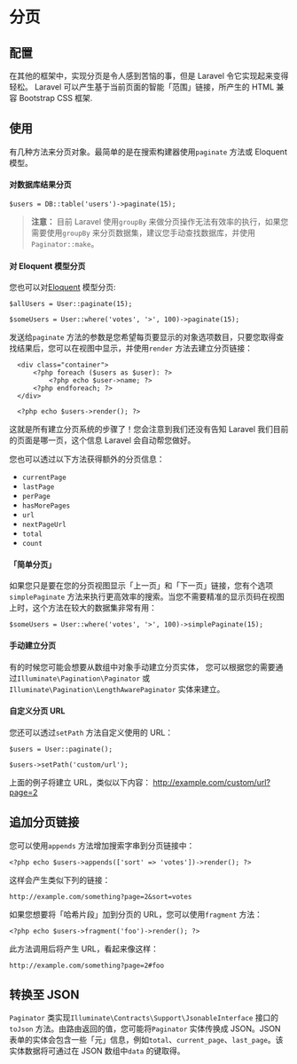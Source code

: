 # 分页

## 配置

在其他的框架中，实现分页是令人感到苦恼的事，但是 Laravel 令它实现起来变得轻松。 Laravel 可以产生基于当前页面的智能「范围」链接，所产生的 HTML 兼容 Bootstrap CSS 框架.

## 使用

有几种方法来分页对象。最简单的是在搜索构建器使用`paginate` 方法或 Eloquent 模型。

#### 对数据库结果分页

```
$users = DB::table('users')->paginate(15);
```

> **注意：** 目前 Laravel 使用`groupBy` 来做分页操作无法有效率的执行，如果您需要使用`groupBy` 来分页数据集，建议您手动查找数据库，并使用`Paginator::make`。

#### 对 Eloquent 模型分页

您也可以对[Eloquent](../eloquent) 模型分页:

```
$allUsers = User::paginate(15);

$someUsers = User::where('votes', '>', 100)->paginate(15);
```

发送给`paginate` 方法的参数是您希望每页要显示的对象选项数目，只要您取得查找结果后，您可以在视图中显示，并使用`render` 方法去建立分页链接：

```
  <div class="container">
      <?php foreach ($users as $user): ?>
          <?php echo $user->name; ?>
      <?php endforeach; ?>
  </div>

  <?php echo $users->render(); ?>
```

这就是所有建立分页系统的步骤了！您会注意到我们还没有告知 Laravel 我们目前的页面是哪一页，这个信息 Laravel 会自动帮您做好。

您也可以透过以下方法获得额外的分页信息：

*   `currentPage`
*   `lastPage`
*   `perPage`
*   `hasMorePages`
*   `url`
*   `nextPageUrl`
*   `total`
*   `count`

#### 「简单分页」

如果您只是要在您的分页视图显示「上一页」和「下一页」链接，您有个选项`simplePaginate` 方法来执行更高效率的搜索。当您不需要精准的显示页码在视图上时，这个方法在较大的数据集非常有用：

```
$someUsers = User::where('votes', '>', 100)->simplePaginate(15);
```

#### 手动建立分页

有的时候您可能会想要从数组中对象手动建立分页实体， 您可以根据您的需要通过`Illuminate\Pagination\Paginator` 或`Illuminate\Pagination\LengthAwarePaginator` 实体来建立。

#### 自定义分页 URL

您还可以透过`setPath` 方法自定义使用的 URL：

```
$users = User::paginate();

$users->setPath('custom/url');
```

上面的例子将建立 URL，类似以下内容： http://example.com/custom/url?page=2

## 追加分页链接

您可以使用`appends` 方法增加搜索字串到分页链接中：

```
<?php echo $users->appends(['sort' => 'votes'])->render(); ?>
```

这样会产生类似下列的链接：

```
http://example.com/something?page=2&sort=votes
```

如果您想要将「哈希片段」加到分页的 URL，您可以使用`fragment` 方法：

```
<?php echo $users->fragment('foo')->render(); ?>
```

此方法调用后将产生 URL，看起来像这样：

```
http://example.com/something?page=2#foo
```

## 转换至 JSON

`Paginator` 类实现`Illuminate\Contracts\Support\JsonableInterface` 接口的`toJson` 方法。由路由返回的值，您可能将`Paginator` 实体传换成 JSON。JSON 表单的实体会包含一些「元」信息，例如`total`、`current_page`、`last_page`。该实体数据将可通过在 JSON 数组中`data` 的键取得。